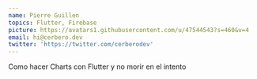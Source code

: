 ```yaml
---
name: Pierre Guillen
topics: Flutter, Firebase
picture: https://avatars1.githubusercontent.com/u/47544543?s=460&v=4
email: hi@cerbero.dev
twitter: 'https://twitter.com/cerberodev'
---
```


Como hacer Charts con Flutter y no morir en el intento
